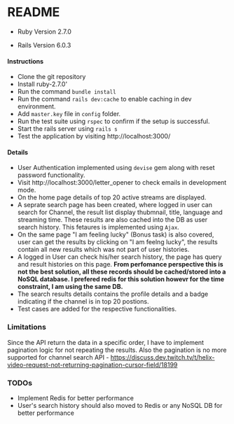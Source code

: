 # README

* Ruby Version 2.7.0

* Rails Version 6.0.3

#### Instructions

* Clone the git repository
* Install ruby-2.7.0'
* Run the command `bundle install`
* Run the command `rails dev:cache` to enable caching in dev environment.
* Add `master.key` file in `config` folder.
* Run the test suite using `rspec` to confirm if the setup is successful.
* Start the rails server using `rails s`
* Test the application by visiting http://localhost:3000/


#### Details

* User Authentication implemented using `devise` gem along with reset password functionality.
* Visit http://localhost:3000/letter_opener to check emails in development mode.
* On the home page details of top 20 active streams are displayed.
* A seprate search page has been created, where logged in user can search for Channel, the result list display thubmnail, title, language and streaming time. These results are also cached into the DB as user search history. This fetaures is implemented using `Ajax`.
* On the same page "I am feeling lucky" (Bonus task) is also covered, user can get the results by clicking on "I am feelng lucky", the results contain all new results which was not part of user histories.
* A logged in User can check his/her search history, the page has query and result histories on this page. **From perfomance perspective this is not the best solution, all these records should be cached/stored into a NoSQL database. I prefered redis for this solution howevr for the time constraint, I am using the same DB.**
* The search results details contains the profile details and a badge indicating if the channel is in top 20 postions.
* Test cases are added for the respective functionalities.

### Limitations
Since the API return the data in a specific order, I have to implement pagination logic for not repeating the results. Also the pagination is no more supported for channel search API - https://discuss.dev.twitch.tv/t/helix-video-request-not-returning-pagination-cursor-field/18199

### TODOs
* Implement Redis for better performance
* User's search history should also moved to Redis or any NoSQL DB for better performance
